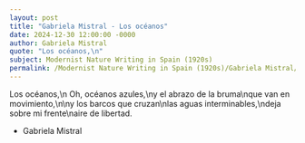 ```yaml
---
layout: post
title: "Gabriela Mistral - Los océanos"
date: 2024-12-30 12:00:00 -0000
author: Gabriela Mistral
quote: "Los océanos,\n"
subject: Modernist Nature Writing in Spain (1920s)
permalink: /Modernist Nature Writing in Spain (1920s)/Gabriela Mistral/Gabriela Mistral - Los océanos
---
```


Los océanos,\n
Oh, océanos azules,\ny el abrazo de la bruma\nque van en movimiento,\n\ny los barcos que cruzan\nlas aguas interminables,\ndeja sobre mi frente\naire de libertad.

- Gabriela Mistral

